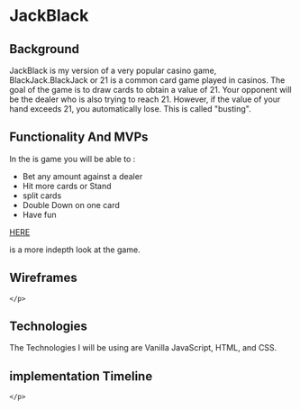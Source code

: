 <h1>JackBlack</h1>
<h2>Background</h2>
    <p>JackBlack is my version of a very popular casino game, BlackJack.BlackJack or 21 is a 
    common card game played in casinos. The goal of the game is to draw cards to obtain a 
    value of 21. Your opponent will be the dealer who is also trying to reach
    21. However, if the value of your hand exceeds 21, you automatically lose. This is called 
    "busting".
    </p>

<h2>
Functionality And MVPs
</h2>
    <p>In the is game you will be able to :</p>
    <ul>
        <li> Bet any amount against a dealer</li>
        <li> Hit more cards or Stand</li>
        <li> split cards</li>
        <li> Double Down on one card</li>
        <li> Have fun </li>
    </ul>
    <a href="https://bicyclecards.com/how-to-play/blackjack/"> HERE </a><p>is a more indepth look at the game.</p>
<h2>
Wireframes
</h2>
    <p>
        
    </p>
<h2>
Technologies
</h2>
    <p>
    The Technologies I will be using are Vanilla JavaScript, HTML, and CSS.
    </p>
<h2>
implementation Timeline
</h2>
    <p>
    
    </p>



